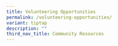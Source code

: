 ```yaml
---
title: Volunteering Opportunities
permalink: /volunteering-opportunities/
variant: tiptap
description: ""
third_nav_title: Community Resources
---
```

<p></p>